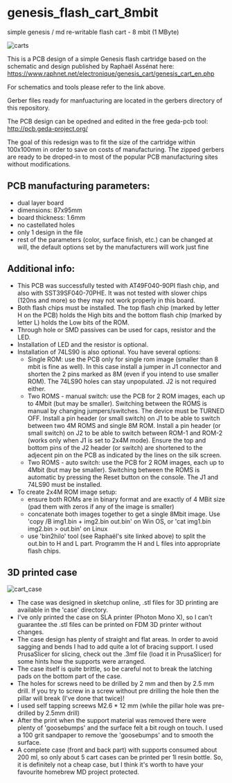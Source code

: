 # genesis_flash_cart_8mbit
simple genesis / md re-writable flash cart - 8 mbit (1 MByte)

![carts](https://github.com/ole00/genesis_flash_cart_8mbit/raw/master/img/carts.jpg "carts")

This is a PCB design of a simple Genesis flash cartridge based on the schematic and design
published by Raphaël Assénat here: https://www.raphnet.net/electronique/genesis_cart/genesis_cart_en.php

For schematics and tools please refer to the link above.

Gerber files ready for manfuacturing are located in the gerbers directory of this repository.

The PCB design can be opedned and edited in the free geda-pcb tool: http://pcb.geda-project.org/

The goal of this redesign was to fit the size of the cartridge within 100x100mm in order to save on costs of manufacturing. The zipped gerbers are ready to be droped-in to most of the popular PCB manufacturing sites without modifications.

PCB manufacturing parameters:
-----------------------------
- dual layer board
- dimensions: 87x95mm
- board thickness: 1.6mm
- no castellated holes
- only 1 design in the file
- rest of the parameters (color, surface finish, etc.) can be changed at will, the default
  options set by the manufacturers will work just fine

Additional info:
----------------
- This PCB was successfully tested with AT49F040-90PI flash chip, and also with SST39SF040-70PHE.
  It was not tested with slower chips (120ns and more) so they may not work properly in this board.
- Both flash chips must be installed. The top flash chip (marked by letter H on the PCB) holds the High bits
  and the bottom flash chip (marked by letter L) holds the Low bits of the ROM. 
- Through hole or SMD passives can be used for caps, resistor and the LED.
- Installation of LED and the resistor is optional. 
- Installation of 74LS90 is also optional. You have several options:
  * Single ROM: use the PCB only for single rom image (smaller than 8 mbit is fine as well). In this case install
  a jumper in J1 connector and shorten the 2 pins marked as 8M (even if you intend to use smaller ROM).
  The 74LS90 holes can stay unpopulated. J2 is not required either. 
  * Two ROMS - manual switch: use the PCB for 2 ROM images, each up to 4Mbit (but may be smaller). Switching
  between the ROMS is manual  by changing jumpers/switches. The device must be TURNED OFF.  Install a pin
  header (or small switch) on J1 to be able to switch between two 4M ROMS and single 8M ROM. Install a pin header 
  (or small switch) on J2 to be able to switch between ROM-1 and ROM-2 (works only when J1 is set to 2x4M mode).
  Ensure the top and bottom pins of the J2 header (or switch) are shortened to the adjecent pin on the PCB
  as indicated by the lines on the silk screen.
  * Two ROMS - auto switch: use the PCB for 2 ROM images, each up to 4Mbit (but may be smaller). Switching
  between the ROMS is automatic by pressing the Reset button on the console. The J1 and 74LS90 must be installed.
- To create 2x4M ROM image setup:
  * ensure both ROMs are in binary format and are exactly of 4 MBit size (pad them with zeros if any of 
  the image is smaller)
  * concatenate both images together to get a single 8Mbit image. Use 'copy /B img1.bin + img2.bin out.bin' on Win OS,
  or 'cat img1.bin img2.bin > out.bin' on Linux
  * use 'bin2hilo' tool (see Raphaël's site linked above) to split the out.bin to H and L part. Programm
  the H and L files into appropriate flash chips.
  
  
3D printed case
---------------

![cart_case](https://github.com/ole00/genesis_flash_cart_8mbit/raw/master/img/cart_case.jpg "cart_case")

- The case was designed in sketchup online, .stl files for 3D printing are available in the 'case' directory.
- I've only printed the case on SLA printer (Photon Mono X), so I can't guarantee the .stl files can be printed
  on FDM 3D printer without changes.
- The case design has plenty of straight and flat areas. In order to avoid sagging and bends I had to add quite a lot
  of bracing support. I used PrusaSlicer for slicing, check out the .3mf file (load it in PrusaSlicer) 
  for some hints how the supports were arranged.
- The case itself is quite brittle, so be careful not to break the latching pads on the bottom part of the case.
- The holes for screws need to be drilled by 2 mm and then by 2.5 mm drill. If you try to screw in a screw without
  pre drilling the hole then the pillar will break (I've done that twice)!
- I used self tapping screews M2.6 * 12 mm (while the pillar hole was pre-drilled by 2.5mm drill)
- After the print when the support material was removed there were plenty of 'goosebumps' and the surface
  felt a bit rough on touch. I used a 100 grit sandpaper to remove the 'goosebumps' and to smooth the surface.
- A complete case (front and back part) with supports consumed about 200 ml, so only about 5 cart cases can be
  printed per 1l resin bottle. So, it is definitely not a cheap case, but I think it's worth to have your 
  favourite homebrew MD project protected. 
